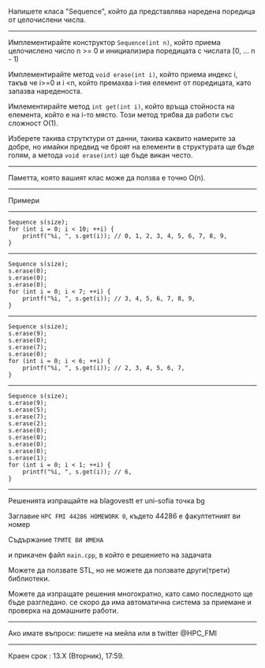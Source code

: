 Напишете класа "Sequence", който да представлява наредена поредица от целочислени числа.

---

Имплементирайте конструктор `Sequence(int n)`, който приема целочислено число n >= 0 и инициализира поредицата с числата [0, ... n - 1)

Имплементирайте метод `void erase(int i)`, който приема индекс i, такъв че i>=0 и i <n, който премахва i-тия елемент от поредицата, като запазва нареденоста.

Имлементирайте метод `int get(int i)`, който връща стойноста на елемента, който е на i-то място. Този метод трябва да работи със сложност O(1).

Изберете такива струтктури от данни, такива каквито намерите за добре, но имайки предвид че броят на елементи в структурата ще бъде голям, а методa `void erase(int)` ще бъде викан често.

---

Паметта, която вашият клас може да ползва е точно O(n).

---

Примери
	
---

```
Sequence s(size);
for (int i = 0; i < 10; ++i) {
	printf("%i, ", s.get(i)); // 0, 1, 2, 3, 4, 5, 6, 7, 8, 9,
}
```

---

```
Sequence s(size);
s.erase(0);
s.erase(0);
s.erase(0);
for (int i = 0; i < 7; ++i) {
	printf("%i, ", s.get(i)); // 3, 4, 5, 6, 7, 8, 9,
}
```

---

```
Sequence s(size);
s.erase(9);
s.erase(0);
s.erase(7);
s.erase(0);
for (int i = 0; i < 6; ++i) {
	printf("%i, ", s.get(i)); // 2, 3, 4, 5, 6, 7,
}
```

---

```
Sequence s(size);
s.erase(9);
s.erase(5);
s.erase(7);
s.erase(2);
s.erase(0);
s.erase(0);
s.erase(0);
s.erase(0);
s.erase(1);
for (int i = 0; i < 1; ++i) {
	printf("%i, ", s.get(i)); // 6,
}
```

---

Решенията изпращайте на blagovestt ет uni-sofia точка bg

Заглавие `HPC FMI 44286 HOMEWORK 0`, където 44286 е факултетният ви номер

Съдържание `ТРИТЕ ВИ ИМЕНА` 

и прикачен файл `main.cpp`, в който е решението на задачата

Можете да ползвате STL, но не можете да ползвате други(трети) библиотеки.

Можете да изпращате решения многократно, като само последното ще бъде разгледано.
се скоро да има автоматична система за приемане и проверка на домашните работи.

---

Ако имате въпроси: пишете на мейла или в twitter @HPC_FMI

---

Краен срок : 13.Х (Вторник), 17:59.